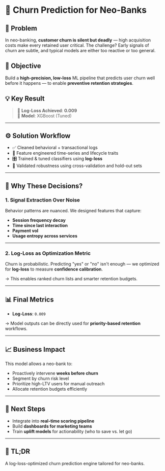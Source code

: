 # 🔁 Churn Prediction for Neo-Banks

## 💼 Problem
In neo-banking, **customer churn is silent but deadly** — high acquisition costs make every retained user critical. The challenge? Early signals of churn are subtle, and typical models are either too reactive or too general.

## 🎯 Objective
Build a **high-precision, low-loss** ML pipeline that predicts user churn well before it happens — to enable **preventive retention strategies**.

## 💡 Key Result

> 🧠 **Log-Loss Achieved**: **0.009**  
> 🎯 **Model**: XGBoost (Tuned)  

---

## ⚙️ Solution Workflow

- ✅ Cleaned behavioral + transactional logs  
- 📐 Feature engineered time-series and lifecycle traits  
- 🎛️ Trained & tuned classifiers using **log-loss**  
- 🔁 Validated robustness using cross-validation and hold-out sets  

---

## 🧠 Why These Decisions?

### 1. Signal Extraction Over Noise
Behavior patterns are nuanced. We designed features that capture:
- **Session frequency decay**
- **Time since last interaction**
- **Payment vol**
- **Usage entropy across services**
---

### 2. Log-Loss as Optimization Metric
Churn is probabilistic. Predicting "yes" or "no" isn't enough — we optimized for **log-loss** to measure **confidence calibration**.

→ This enables ranked churn lists and smarter retention budgets.

---

## 📊 Final Metrics

- **Log-Loss**: `0.009`

→ Model outputs can be directly used for **priority-based retention** workflows.

---

## 📈 Business Impact

This model allows a neo-bank to:
- Proactively intervene **weeks before churn**  
- Segment by churn risk level  
- Prioritize high-LTV users for manual outreach  
- Allocate retention budgets efficiently

---

## 🚀 Next Steps

- Integrate into **real-time scoring pipeline**  
- Build **dashboards for marketing teams**  
- Train **uplift models** for actionability (who to save vs. let go)

---

## 🧠 TL;DR

A log-loss-optimized churn prediction engine tailored for neo-banks.
